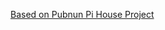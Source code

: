 

[Based on Pubnun Pi House Project](http://www.pubnub.com/blog/tutorial-building-raspberry-pi-smart-home-part-1/)
